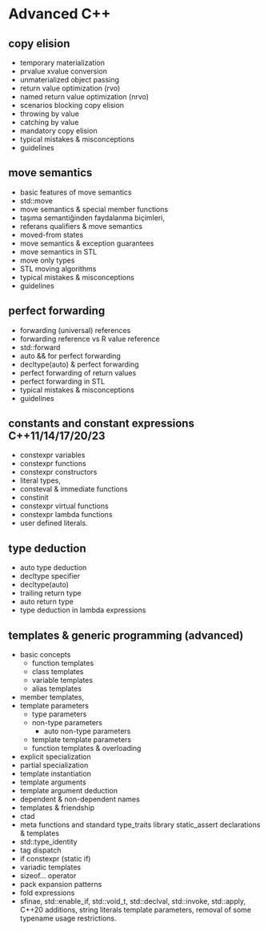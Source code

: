 # Advanced C++

## copy elision
+ temporary materialization
+ prvalue xvalue conversion
+ unmaterialized object passing
+ return value optimization (rvo)
+ named return value optimization (nrvo) 
+ scenarios blocking copy elision
+ throwing by value
+ catching by value
+ mandatory copy elision
+ typical mistakes & misconceptions
+ guidelines

## move semantics 
+ basic features of move semantics
+ std::move
+ move semantics & special member functions
+ taşıma semantiğinden faydalanma biçimleri, 
+ referans qualifiers & move semantics
+ moved-from states
+ move semantics & exception guarantees
+ move semantics in STL
+ move only types
+ STL moving algorithms
+ typical mistakes & misconceptions
+ guidelines

## perfect forwarding
+ forwarding (universal) references
+ forwarding reference vs R value reference
+ std::forward
+ auto && for perfect forwarding
+ decltype(auto) & perfect forwarding
+ perfect forwarding of return values
+ perfect forwarding in STL
+ typical mistakes & misconceptions
+ guidelines

## constants and constant expressions C++11/14/17/20/23
+ constexpr variables
+ constexpr functions
+ constexpr constructors
+ literal types, 
+ consteval & immediate functions
+ constinit
+ constexpr virtual functions
+ constexpr lambda functions
+ user defined literals.

## type deduction
+ auto type deduction
+ decltype specifier
+ decltype(auto)
+ trailing return type
+ auto return type
+ type deduction in lambda expressions

## templates & generic programming (advanced)
+ basic concepts
  + function templates
  + class templates
  + variable templates
  + alias templates
+ member templates, 
+ template parameters
  + type parameters
  + non-type parameters 
    + auto non-type parameters
  + template template parameters
  + function templates & overloading
+ explicit specialization
+ partial specialization
+ template instantiation
+ template arguments
+ template argument deduction
+ dependent & non-dependent names
+ templates & friendship
+ ctad 
+ meta functions and standard type_traits library
static_assert declarations & templates
+ std::type_identity
+ tag dispatch
+ if constexpr (static if)
+ variadic templates
+ sizeof... operator
+ pack expansion patterns 
+ fold expressions
+ sfinae, std::enable_if, std::void_t, std::declval, std::invoke, std::apply, C++20 additions, string literals template parameters, removal of some typename usage restrictions.


